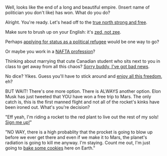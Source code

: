Well, looks like the end of a long and beautiful empire.
(Insert name of politician you don't like) has won. What do you do?

Alright. You're ready. 
Let's head off to the [true north strong and free](https://www.youtube.com/watch?v=9yFs7K27kZI).

Make sure to brush up on your English: it's [zed, not zee](https://www.youtube.com/watch?v=BRI-A3vakVg).

Perhaps [applying for status as a political refugee](http://www.cic.gc.ca/english/refugees/outside/index.asp) 
would be one way to go?

Or maybe you work in a [NAFTA profession](http://www.cic.gc.ca/english/work/special-business.asp)?

Thinking about marrying that cute Canadian student 
who sits next to you in class to get away from all this chaos? 
[Sorry buddy, I've got bad news](http://www.cic.gc.ca/english/helpcentre/answer.asp?qnum=357&top=5).

No dice? Yikes. 
Guess you'll have to stick around and 
[enjoy all this freedom](http://weknowmemes.com/wp-content/uploads/2011/12/damn-right-im-free-this-is-america.png), eh?

BUT WAIT!  There's one more option. There is ALWAYS another option. Elon Musk has just tweeted that YOU have won
a free trip to Mars. The only catch is, this is the first manned flight and not all of the rocket's kinks have 
been ironed out. What's you're decision?

"Eff yeah, I'm riding a rocket to the red plant to live out the rest of my sols! [Sign me up!](spacex/spacex_rocket.md)"

"NO WAY, there is a high probablity that the procket is going to blow up before we ever get there and even if we 
make it to Mars, the planet's radiation is going to kill me anyway. I'm staying. Count me out, I'm just going 
to [bake some cookies](bake-cookies/cookies.md) here on Earth."

